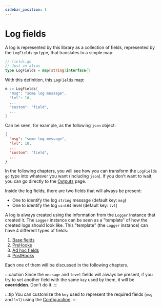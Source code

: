 ```yaml
---
sidebar_position: 1
---
```


# Log fields

A log is represented by this library as a collection of fields, represented by the `LogFields` `go` type, that translates to a simple map:

```go
// fields.go
// Just an alias
type LogFields = map[string]interface{}
```

With this definition, this `LogFields` map:

```go
m := LogFields{
  "msg": "some log message",
  "lvl": 10,
  ...
  "custom": "field",
  ...
}
```

Can be seen, for example, as the following `json` object:

```json
{
  "msg": "some log message",
  "lvl": 10,
  ...
  "custom": "field",
  ...
}
```

In the following chapters, you will see how you can transform the `LogFields` `go` type into whatever you want (including `json`). If you don't want to wait, you can go directly to the [Outputs](outputs.md) page.

Inside the log fields, there are two fields that will always be present:

- One to identify the log `string` message (default key: `msg`)
- One to identify the log `uint64` level (default key: `lvl`)

A log is always created using the information from the `Logger` instance that created it. The `Logger` instance can be seen as a "template" of how the created logs should look like. This "template" (the `Logger` instance) can have 4 different types of fields:

1. [Base fields](base_fields.md)
2. [PreHooks](pre_hooks.md)
3. [Ad hoc fields](adhoc_fields.md)
2. [PostHooks](post_hooks.md)

Each one of them will be discussed in the following chapters. 

:::caution
Since the `message` and `level` fields will always be present, if you try to set another field with the same `key` used by them, it will be **overridden**. Don't do it.
:::

:::tip
You can customize the `key` used to represent the required fields (`msg` and `lvl`) using the [Configuration](configuration.md).
:::
